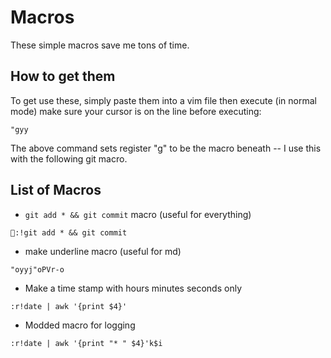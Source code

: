 Macros
======


These simple macros save me tons of time.  

How to get them
---------------

To get use these, simply paste them into a vim file then execute (in normal mode) make sure your cursor is on the line before executing:


```vim
"gyy
```

The above command sets register "g" to be the macro beneath -- I use this with the following git macro.


List of Macros
--------------

* `git add * && git commit` macro (useful for everything)

```vim
:!git add * && git commit
```



* make underline macro (useful for md)

```vim
"oyyj"oPVr-o
```

* Make a time stamp with hours minutes seconds only

```vim
:r!date | awk '{print $4}'
```

* Modded macro for logging

```vim
:r!date | awk '{print "* " $4}'k$i
```
